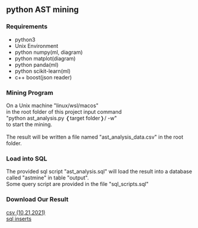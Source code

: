 <h2>python AST mining</h2>
<h3>Requirements</h3>
<ul>
  <li>python3</li>
  <li>Unix Environment</li>
  <li>python numpy(ml, diagram)</li>
  <li>python matplot(diagram)</li>
  <li>python panda(ml)</li>
  <li>python scikit-learn(ml)</li>
  <li>c++ boost(json reader)</li>
</ul>
<h3>Mining Program</h3>
On a Unix machine "linux/wsl/macos"</br>
in the root folder of this project input command</br>
"python ast_analysis.py &#10092;target folder&#10093;/ -w"</br>
to start the mining.</br>
</br>
The result will be written a file named "ast_analysis_data.csv" in the root folder.</br>
<h3>Load into SQL</h3>
The provided sql script "ast_analysis.sql" will load the result into a database called "astmine" in table "output".</br>
Some query script are provided in the file "sql_scripts.sql" </br>
<h3>Download Our Result</h3>
<a href="http://pdm.pw:8080/fileserv/file-serv/ast_analysis_data.csv" target="_blank" rel="noopener noreferrer">csv (10,21,2021)</a></br>
<a href="https://u.pcloud.link/publink/show?code=XZWkCEXZEuWH3dbEB4hDza31GHQi4jFe0sEV" target="_blank" rel="noopener noreferrer">sql inserts</a></br>


